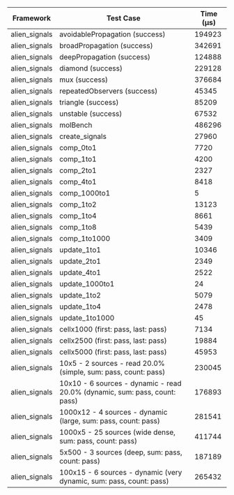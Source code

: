 | Framework | Test Case | Time (μs) |
| --- | --- | --- |
| alien_signals | avoidablePropagation (success) | 194923 |
| alien_signals | broadPropagation (success) | 342691 |
| alien_signals | deepPropagation (success) | 124888 |
| alien_signals | diamond (success) | 229128 |
| alien_signals | mux (success) | 376684 |
| alien_signals | repeatedObservers (success) | 45345 |
| alien_signals | triangle (success) | 85209 |
| alien_signals | unstable (success) | 67532 |
| alien_signals | molBench | 486296 |
| alien_signals | create_signals | 27960 |
| alien_signals | comp_0to1 | 7720 |
| alien_signals | comp_1to1 | 4200 |
| alien_signals | comp_2to1 | 2327 |
| alien_signals | comp_4to1 | 8418 |
| alien_signals | comp_1000to1 | 5 |
| alien_signals | comp_1to2 | 13123 |
| alien_signals | comp_1to4 | 8661 |
| alien_signals | comp_1to8 | 5439 |
| alien_signals | comp_1to1000 | 3409 |
| alien_signals | update_1to1 | 10346 |
| alien_signals | update_2to1 | 2349 |
| alien_signals | update_4to1 | 2522 |
| alien_signals | update_1000to1 | 24 |
| alien_signals | update_1to2 | 5079 |
| alien_signals | update_1to4 | 2478 |
| alien_signals | update_1to1000 | 45 |
| alien_signals | cellx1000 (first: pass, last: pass) | 7134 |
| alien_signals | cellx2500 (first: pass, last: pass) | 19884 |
| alien_signals | cellx5000 (first: pass, last: pass) | 45953 |
| alien_signals | 10x5 - 2 sources - read 20.0% (simple, sum: pass, count: pass) | 230045 |
| alien_signals | 10x10 - 6 sources - dynamic - read 20.0% (dynamic, sum: pass, count: pass) | 176893 |
| alien_signals | 1000x12 - 4 sources - dynamic (large, sum: pass, count: pass) | 281541 |
| alien_signals | 1000x5 - 25 sources (wide dense, sum: pass, count: pass) | 411744 |
| alien_signals | 5x500 - 3 sources (deep, sum: pass, count: pass) | 187189 |
| alien_signals | 100x15 - 6 sources - dynamic (very dynamic, sum: pass, count: pass) | 265432 |
